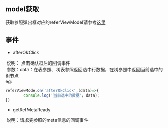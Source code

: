 <a name="Zzy9T"></a>
## model获取
获取参照弹出框对应的referViewModel请参考[这里](https://www.yuque.com/gpgy5k/ucf/vs2ccq#ArvUN)
<a name="18taZ"></a>
## 事件

- afterOkClick 

 说明： 点击确认框后的回调事件<br /> 参数：data：在表参照、树表参照返回选中行数据，在树参照中返回当前选中的树节点<br />eg:

```javascript
referViewMode.on('afterOkClick',(data)=>{
		console.log('当前选中的数据'，data);
})
```

- getRefMetaReady

 说明：请求完参照的meta信息的回调事件<br /> 
